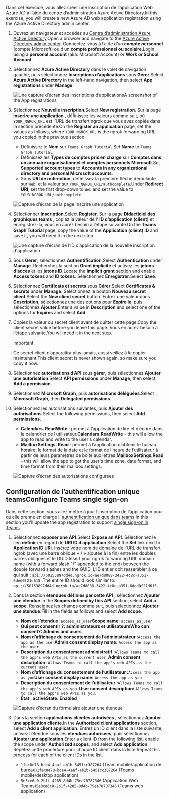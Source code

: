 <!-- markdownlint-disable MD002 MD041 -->

<span data-ttu-id="bab8a-101">Dans cet exercice, vous allez créer une inscription de l’application Web Azure AD à l’aide du centre d’administration Azure Active Directory.</span><span class="sxs-lookup"><span data-stu-id="bab8a-101">In this exercise, you will create a new Azure AD web application registration using the Azure Active Directory admin center.</span></span>

1. <span data-ttu-id="bab8a-102">Ouvrez un navigateur et accédez au [Centre d’administration Azure Active Directory](https://aad.portal.azure.com).</span><span class="sxs-lookup"><span data-stu-id="bab8a-102">Open a browser and navigate to the [Azure Active Directory admin center](https://aad.portal.azure.com).</span></span> <span data-ttu-id="bab8a-103">Connectez-vous à l’aide d’un **compte personnel** (compte Microsoft) ou d’un **compte professionnel ou scolaire**.</span><span class="sxs-lookup"><span data-stu-id="bab8a-103">Login using a **personal account** (aka: Microsoft Account) or **Work or School Account**.</span></span>

1. <span data-ttu-id="bab8a-104">Sélectionnez **Azure Active Directory** dans le volet de navigation gauche, puis sélectionnez **Inscriptions d’applications** sous **Gérer**.</span><span class="sxs-lookup"><span data-stu-id="bab8a-104">Select **Azure Active Directory** in the left-hand navigation, then select **App registrations** under **Manage**.</span></span>

    ![<span data-ttu-id="bab8a-105">Une capture d’écran des inscriptions d’applications</span><span class="sxs-lookup"><span data-stu-id="bab8a-105">A screenshot of the App registrations</span></span> ](./images/aad-portal-app-registrations.png)

1. <span data-ttu-id="bab8a-106">Sélectionnez **Nouvelle inscription**.</span><span class="sxs-lookup"><span data-stu-id="bab8a-106">Select **New registration**.</span></span> <span data-ttu-id="bab8a-107">Sur la page **inscrire une application** , définissez les valeurs comme suit, où `YOUR_NGROK_URL` est l’URL de transfert ngrok que vous avez copiée dans la section précédente.</span><span class="sxs-lookup"><span data-stu-id="bab8a-107">On the **Register an application** page, set the values as follows, where `YOUR_NGROK_URL` is the ngrok forwarding URL you copied in the previous section.</span></span>

    - <span data-ttu-id="bab8a-108">Définissez le **Nom** sur `Teams Graph Tutorial`.</span><span class="sxs-lookup"><span data-stu-id="bab8a-108">Set **Name** to `Teams Graph Tutorial`.</span></span>
    - <span data-ttu-id="bab8a-109">Définissez les **Types de comptes pris en charge** sur **Comptes dans un annuaire organisationnel et comptes personnels Microsoft**.</span><span class="sxs-lookup"><span data-stu-id="bab8a-109">Set **Supported account types** to **Accounts in any organizational directory and personal Microsoft accounts**.</span></span>
    - <span data-ttu-id="bab8a-110">Sous **URI de redirection**, définissez la première flèche déroulante sur `Web`, et la valeur sur `YOUR_NGROK_URL/authcomplete`.</span><span class="sxs-lookup"><span data-stu-id="bab8a-110">Under **Redirect URI**, set the first drop-down to `Web` and set the value to `YOUR_NGROK_URL/authcomplete`.</span></span>

    ![Capture d’écran de la page Inscrire une application](./images/aad-register-an-app.png)

1. <span data-ttu-id="bab8a-112">Sélectionner **Inscription**.</span><span class="sxs-lookup"><span data-stu-id="bab8a-112">Select **Register**.</span></span> <span data-ttu-id="bab8a-113">Sur la page **Didacticiel des graphiques teams** , copiez la valeur de l' **ID d’application (client)** et enregistrez-la, vous en aurez besoin à l’étape suivante.</span><span class="sxs-lookup"><span data-stu-id="bab8a-113">On the **Teams Graph Tutorial** page, copy the value of the **Application (client) ID** and save it, you will need it in the next step.</span></span>

    ![Une capture d’écran de l’ID d’application de la nouvelle inscription d'application](./images/aad-application-id.png)

1. <span data-ttu-id="bab8a-115">Sous **Gérer**, sélectionnez **Authentification**.</span><span class="sxs-lookup"><span data-stu-id="bab8a-115">Select **Authentication** under **Manage**.</span></span> <span data-ttu-id="bab8a-116">Recherchez la section **Grant implicite** et activez les **jetons d’accès** et les **jetons ID**.</span><span class="sxs-lookup"><span data-stu-id="bab8a-116">Locate the **Implicit grant** section and enable **Access tokens** and **ID tokens**.</span></span> <span data-ttu-id="bab8a-117">Sélectionnez **Enregistrer**.</span><span class="sxs-lookup"><span data-stu-id="bab8a-117">Select **Save**.</span></span>

1. <span data-ttu-id="bab8a-118">Sélectionnez **Certificats et secrets** sous **Gérer**.</span><span class="sxs-lookup"><span data-stu-id="bab8a-118">Select **Certificates & secrets** under **Manage**.</span></span> <span data-ttu-id="bab8a-119">Sélectionnez le bouton **Nouveau secret client**.</span><span class="sxs-lookup"><span data-stu-id="bab8a-119">Select the **New client secret** button.</span></span> <span data-ttu-id="bab8a-120">Entrez une valeur dans **Description**, sélectionnez une des options pour **Expire le**, puis sélectionnez **Ajouter**.</span><span class="sxs-lookup"><span data-stu-id="bab8a-120">Enter a value in **Description** and select one of the options for **Expires** and select **Add**.</span></span>

1. <span data-ttu-id="bab8a-121">Copiez la valeur du secret client avant de quitter cette page.</span><span class="sxs-lookup"><span data-stu-id="bab8a-121">Copy the client secret value before you leave this page.</span></span> <span data-ttu-id="bab8a-122">Vous en aurez besoin à l’étape suivante.</span><span class="sxs-lookup"><span data-stu-id="bab8a-122">You will need it in the next step.</span></span>

    > [!IMPORTANT]
    > <span data-ttu-id="bab8a-123">Ce secret client n’apparaîtra plus jamais, aussi veillez à le copier maintenant.</span><span class="sxs-lookup"><span data-stu-id="bab8a-123">This client secret is never shown again, so make sure you copy it now.</span></span>

1. <span data-ttu-id="bab8a-124">Sélectionnez **autorisations d’API** sous **gérer**, puis sélectionnez **Ajouter une autorisation**.</span><span class="sxs-lookup"><span data-stu-id="bab8a-124">Select **API permissions** under **Manage**, then select **Add a permission**.</span></span>

1. <span data-ttu-id="bab8a-125">Sélectionnez **Microsoft Graph**, puis **autorisations déléguées**.</span><span class="sxs-lookup"><span data-stu-id="bab8a-125">Select **Microsoft Graph**, then **Delegated permissions**.</span></span>

1. <span data-ttu-id="bab8a-126">Sélectionnez les autorisations suivantes, puis **Ajouter des autorisations**.</span><span class="sxs-lookup"><span data-stu-id="bab8a-126">Select the following permissions, then select **Add permissions**.</span></span>

    - <span data-ttu-id="bab8a-127">**Calendars. ReadWrite** : permet à l’application de lire et d’écrire dans le calendrier de l’utilisateur.</span><span class="sxs-lookup"><span data-stu-id="bab8a-127">**Calendars.ReadWrite** - this will allow the app to read and write to the user's calendar.</span></span>
    - <span data-ttu-id="bab8a-128">**MailboxSettings. Read** : permet à l’application d’obtenir le fuseau horaire, le format de la date et le format de l’heure de l’utilisateur à partir de leurs paramètres de boîte aux lettres.</span><span class="sxs-lookup"><span data-stu-id="bab8a-128">**MailboxSettings.Read** - this will allow the app to get the user's time zone, date format, and time format from their mailbox settings.</span></span>

    ![Capture d’écran des autorisations configurées](images/aad-configured-permissions.png)

## <a name="configure-teams-single-sign-on"></a><span data-ttu-id="bab8a-130">Configuration de l’authentification unique teams</span><span class="sxs-lookup"><span data-stu-id="bab8a-130">Configure Teams single sign-on</span></span>

<span data-ttu-id="bab8a-131">Dans cette section, vous allez mettre à jour l’inscription de l’application pour qu’elle prenne en charge l' [authentification unique dans teams](/microsoftteams/platform/tabs/how-to/authentication/auth-aad-sso).</span><span class="sxs-lookup"><span data-stu-id="bab8a-131">In this section you'll update the app registration to support [single sign-on in Teams](/microsoftteams/platform/tabs/how-to/authentication/auth-aad-sso).</span></span>

1. <span data-ttu-id="bab8a-132">Sélectionnez **exposer une API**.</span><span class="sxs-lookup"><span data-stu-id="bab8a-132">Select **Expose an API**.</span></span> <span data-ttu-id="bab8a-133">Sélectionnez le lien **définir** en regard de **URI ID d’application**.</span><span class="sxs-lookup"><span data-stu-id="bab8a-133">Select the **Set** link next to **Application ID URI**.</span></span> <span data-ttu-id="bab8a-134">Insérez votre nom de domaine de l’URL de transfert ngrok (avec une barre oblique « / » ajoutée à la fin) entre les doubles barres obliques et le GUID.</span><span class="sxs-lookup"><span data-stu-id="bab8a-134">Insert your ngrok forwarding URL domain name (with a forward slash "/" appended to the end) between the double forward slashes and the GUID.</span></span> <span data-ttu-id="bab8a-135">L’ID entier doit ressembler à ce qui suit : `api://50153897dd4d.ngrok.io/ae7d8088-3422-4c8c-a351-6ded0f21d615` .</span><span class="sxs-lookup"><span data-stu-id="bab8a-135">The entire ID should look similar to: `api://50153897dd4d.ngrok.io/ae7d8088-3422-4c8c-a351-6ded0f21d615`.</span></span>

1. <span data-ttu-id="bab8a-136">Dans la section **étendues définies par cette API** , sélectionnez **Ajouter une étendue**.</span><span class="sxs-lookup"><span data-stu-id="bab8a-136">In the **Scopes defined by this API** section, select **Add a scope**.</span></span> <span data-ttu-id="bab8a-137">Renseignez les champs comme suit, puis sélectionnez **Ajouter une étendue**.</span><span class="sxs-lookup"><span data-stu-id="bab8a-137">Fill in the fields as follows and select **Add scope**.</span></span>

    - <span data-ttu-id="bab8a-138">**Nom de l’étendue :**`access_as_user`</span><span class="sxs-lookup"><span data-stu-id="bab8a-138">**Scope name:** `access_as_user`</span></span>
    - <span data-ttu-id="bab8a-139">**Qui peut consentir ?: administrateurs et utilisateurs**</span><span class="sxs-lookup"><span data-stu-id="bab8a-139">**Who can consent?: Admins and users**</span></span>
    - <span data-ttu-id="bab8a-140">**Nom d’affichage du consentement de l’administrateur :**`Access the app as the user`</span><span class="sxs-lookup"><span data-stu-id="bab8a-140">**Admin consent display name:** `Access the app as the user`</span></span>
    - <span data-ttu-id="bab8a-141">**Description du consentement administratif :**`Allows Teams to call the app's web APIs as the current user.`</span><span class="sxs-lookup"><span data-stu-id="bab8a-141">**Admin consent description:** `Allows Teams to call the app's web APIs as the current user.`</span></span>
    - <span data-ttu-id="bab8a-142">**Nom d’affichage du consentement de l’utilisateur :**`Access the app as you`</span><span class="sxs-lookup"><span data-stu-id="bab8a-142">**User consent display name:** `Access the app as you`</span></span>
    - <span data-ttu-id="bab8a-143">**Description du consentement de l’utilisateur :**`Allows Teams to call the app's web APIs as you.`</span><span class="sxs-lookup"><span data-stu-id="bab8a-143">**User consent description:** `Allows Teams to call the app's web APIs as you.`</span></span>
    - <span data-ttu-id="bab8a-144">**État : activé**</span><span class="sxs-lookup"><span data-stu-id="bab8a-144">**State: Enabled**</span></span>

    ![Capture d’écran du formulaire ajouter une étendue](images/aad-add-scope.png)

1. <span data-ttu-id="bab8a-146">Dans la section **applications clientes autorisées** , sélectionnez **Ajouter une application cliente**.</span><span class="sxs-lookup"><span data-stu-id="bab8a-146">In the **Authorized client applications** section, select **Add a client application**.</span></span> <span data-ttu-id="bab8a-147">Entrez un ID client dans la liste suivante, activez l’étendue sous les **étendues autorisées**, puis sélectionnez **Ajouter une application**.</span><span class="sxs-lookup"><span data-stu-id="bab8a-147">Enter a client ID from the following list, enable the scope under **Authorized scopes**, and select **Add application**.</span></span> <span data-ttu-id="bab8a-148">Répétez cette procédure pour chaque ID client dans la liste.</span><span class="sxs-lookup"><span data-stu-id="bab8a-148">Repeat this process for each of the client IDs in the list.</span></span>

    - <span data-ttu-id="bab8a-149">`1fec8e78-bce4-4aaf-ab1b-5451cc387264` (Team mobile/application de bureau)</span><span class="sxs-lookup"><span data-stu-id="bab8a-149">`1fec8e78-bce4-4aaf-ab1b-5451cc387264` (Teams mobile/desktop application)</span></span>
    - <span data-ttu-id="bab8a-150">`5e3ce6c0-2b1f-4285-8d4b-75ee78787346` (Application Web Teams)</span><span class="sxs-lookup"><span data-stu-id="bab8a-150">`5e3ce6c0-2b1f-4285-8d4b-75ee78787346` (Teams web application)</span></span>
